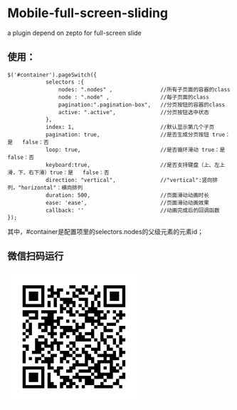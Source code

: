 # Mobile-full-screen-sliding
a plugin depend on zepto for full-screen slide
## 使用：
``` 
$('#container').pageSwitch({
			selectors :{
				nodes: ".nodes" ,				//所有子页面的容器的class
				node : ".node" ,				//每子页面的class
				pagination:".pagination-box",	//分页按钮的容器的class
				active: ".active",				//分页按钮选中状态
			},
			index: 1,							//默认显示第几个子页
			pagination: true,					//是否生成分页按钮 true：是   false：否
			loop: true,							//是否循环滑动 true：是   false：否
			keyboard:true,						//是否支持键盘（上、左上滑，下、右下滑）true：是   false：否
			direction: "vertical",				//"vertical":竖向排列，"horizontal"：横向排列
			duration: 500,						//页面滑动动画时长
			ease: 'ease',						//页面滑动动画效果
			callback: ''						//动画完成后的回调函数
});
```
其中，#container是配置项里的selectors.nodes的父级元素的元素id；

## 微信扫码运行
![image](https://github.com/chinafelix/Mobile-full-screen-sliding/blob/master/qrcode)
